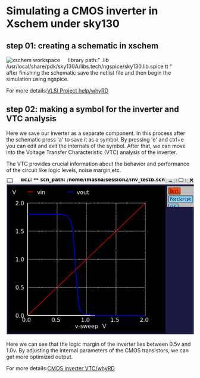 # Simulating a CMOS inverter in Xschem under sky130
## step 01: creating a schematic in xschem
![xschem workspace](images/xschemSchematic.png)
&emsp; library path:" .lib /usr/local/share/pdk/sky130A/libs.tech/ngspice/sky130.lib.spice tt "  
after finishing the schematic save the netlist file and then begin the simulation using ngspice.

For more details:[VLSI Project help/whyRD](https://www.youtube.com/watch?v=VCuyO7Chvc8&list=PL0E9jhuDlj9r-XIIgx5PPJpogx7ThS5CB)


## step 02: making a symbol for the inverter and VTC analysis ##
Here we save our inverter as a separate component. In this process after the schematic press 'a' to save it as a symbol. By pressing 'e' and ctrl+e you can edit and exit the internals of the symbol. After that, we can move into  the Voltage Transfer Characteristic (VTC) analysis of the inverter.


The VTC provides crucial information about the behavior and performance of the circuit like logic levels, noise margin,etc. 


![vin vs vout characteristics of inverter](images/VTC(vin_vs_vout).png)

Here we can see that the logic margin of the inverter lies between 0.5v and 1.0v. By adjusting the internal parameters of the CMOS transistors, we can get more optimized output.

For more details:[CMOS inverter VTC/whyRD](https://www.youtube.com/watch?v=HtepnuRit7A&list=PL0E9jhuDlj9r-XIIgx5PPJpogx7ThS5CB&index=3)







